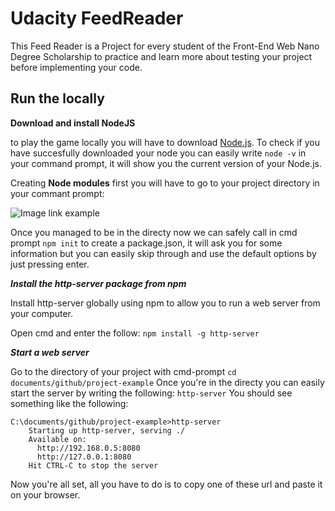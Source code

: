 # Udacity FeedReader

This Feed Reader is a Project for every student of the Front-End Web Nano Degree Scholarship to practice and learn more about testing your project before implementing your code.

## Run the locally

__Download and install NodeJS__

to play the game locally you will have to download  [Node.js](https://nodejs.org/en/). To check if you have succesfully downloaded your node you can easily write ```node -v``` in your command prompt, it will show you the current version of your Node.js.

Creating __Node modules__ first you will have to go to your project directory in your commant prompt:

![Image link example]()

 Once you managed to be in the directy now we can safely call in cmd prompt ```npm init``` to create a package.json, it will ask you for some information but you can easily skip through and use the default options by just pressing enter.
 
 ___Install the http-server package from npm___ 

Install http-server globally using npm to allow you to run a web server from your computer.

Open cmd and enter the follow:
  ```npm install -g http-server```
  
___Start a web server___

Go to the directory of your project with cmd-prompt
  ```cd documents/github/project-example``` 
Once you're in the directy you can easily start the server by writing the following:
  ```http-server```
You should see something like the following:
  ``` 
  C:\documents/github/project-example>http-server
      Starting up http-server, serving ./
      Available on:
        http://192.168.0.5:8080
        http://127.0.0.1:8080
      Hit CTRL-C to stop the server 
  ```
  Now you're all set, all you have to do is to copy one of these url and paste it on your browser.
